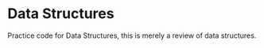 # Data Structures 

Practice code for Data Structures, this is merely a review of data structures. 
